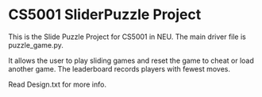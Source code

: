 # CS5001 SliderPuzzle Project
This is the Slide Puzzle Project for CS5001 in NEU. The main driver file is puzzle_game.py.

It allows the user to play sliding games and reset the game to cheat or load another game. The leaderboard records players with fewest moves.

Read Design.txt for more info.

